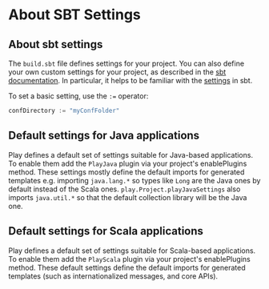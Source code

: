 <!--- Copyright (C) 2009-2017 Lightbend Inc. <https://www.lightbend.com> -->
# About SBT Settings

## About sbt settings

The `build.sbt` file defines settings for your project. You can also define your own custom settings for your project, as described in the [sbt documentation](https://www.scala-sbt.org).  In particular, it helps to be familiar with the [settings](https://www.scala-sbt.org/release/docs/Getting-Started/More-About-Settings) in sbt.

To set a basic setting, use the `:=` operator:

```scala
confDirectory := "myConfFolder"     
```

## Default settings for Java applications

Play defines a default set of settings suitable for Java-based applications. To enable them add the `PlayJava` plugin via your project's enablePlugins method. These settings mostly define the default imports for generated templates e.g. importing `java.lang.*` so types like `Long` are the Java ones by default instead of the Scala ones. `play.Project.playJavaSettings` also imports `java.util.*` so that the default collection library will be the Java one.

## Default settings for Scala applications

Play defines a default set of settings suitable for Scala-based applications. To enable them add the `PlayScala` plugin via your project's enablePlugins method. These default settings define the default imports for generated templates (such as internationalized messages, and core APIs).
